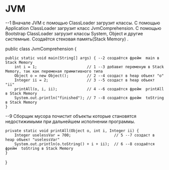 # JVM

--1 Вначале JVM с помощью ClassLoader загрузит классы. С помощью Application ClassLoader загрузит класс JvmComprehension.
С помощью Bootstrap ClassLoader загрузит классы System, Object и другие системные. Создаётся стековая память(Stack Memory) .


public class JvmComprehension {

    public static void main(String[] args) { --2 создаётся фрейм  main в Stack Memory
        int i = 1;                      // 1 --3 добавит переменую в Stack Memory, так как переменая примитивного типа 
        Object o = new Object();        // 2 --4 создаст в heap объект "o"
        Integer ii = 2;                 // 3 --5 создаст в heap объект "ii"
        printAll(o, i, ii);             // 4 --6 создаётся фрейм  printAll в Stack Memory
        System.out.println("finished"); // 7 --8 создаётся фрейм  toString в Stack Memory
    }
--9 Сборщик мусора почистит объекты которые становятся недостижимыми при дальнейшем исполнении программы.  


    private static void printAll(Object o, int i, Integer ii) {
        Integer uselessVar = 700;                   // 5 --7 создаст в heap объект "uselessVar"
        System.out.println(o.toString() + i + ii);  // 6 --8 создаётся фрейм  toString в Stack Memory
    }
}
